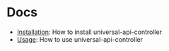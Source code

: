 # Docs
- [Installation](install): How to install universal-api-controller
- [Usage](usage): How to use universal-api-controller